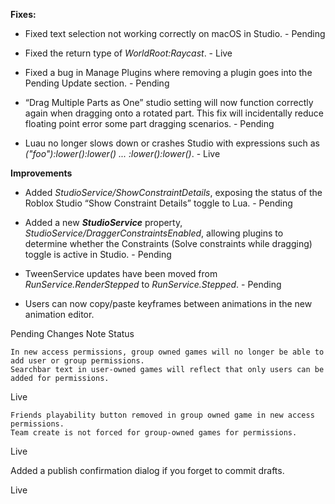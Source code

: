**Fixes:**

* Fixed text selection not working correctly on macOS in Studio. - Pending

* Fixed the return type of *WorldRoot:Raycast*. - Live

* Fixed a bug in Manage Plugins where removing a plugin goes into the Pending Update section. - Pending
	
* “Drag Multiple Parts as One” studio setting will now function correctly again when dragging onto a rotated part. This fix will incidentally reduce floating point error some part dragging scenarios. - Pending
	
* Luau no longer slows down or crashes Studio with expressions such as *("foo"):lower():lower() ... :lower():lower()*. - Live
	
**Improvements**

* Added *StudioService/ShowConstraintDetails*, exposing the status of the Roblox Studio “Show Constraint Details” toggle to Lua. - Pending
	
* Added a new __*StudioService*__ property, *StudioService/DraggerConstraintsEnabled*, allowing plugins to determine whether the Constraints (Solve constraints while dragging) toggle is active in Studio. - Pending
	
* TweenService updates have been moved from *RunService.RenderStepped* to *RunService.Stepped*. - Pending
	
* Users can now copy/paste keyframes between animations in the new animation editor.
	
Pending
Changes
Note 	Status

    In new access permissions, group owned games will no longer be able to add user or group permissions.
    Searchbar text in user-owned games will reflect that only users can be added for permissions.

	
Live

    Friends playability button removed in group owned game in new access permissions.
    Team create is not forced for group-owned games for permissions.

	
Live

Added a publish confirmation dialog if you forget to commit drafts.
	
Live